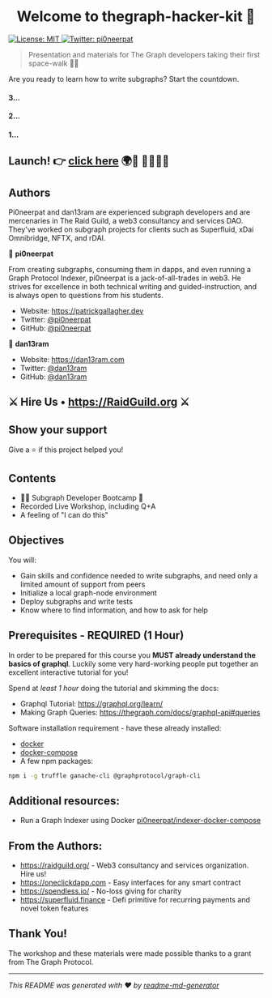 <h1 align="center">Welcome to thegraph-hacker-kit 👋</h1>
<p>
  <a href="#" target="_blank">
    <img alt="License: MIT" src="https://img.shields.io/badge/License-MIT-yellow.svg" />
  </a>
  <a href="https://twitter.com/pi0neerpat" target="_blank">
    <img alt="Twitter: pi0neerpat" src="https://img.shields.io/twitter/follow/pi0neerpat.svg?style=social" />
  </a>
</p>

> Presentation and materials for The Graph developers taking their first space-walk 🧑‍🚀

Are you ready to learn how to write subgraphs? Start the countdown.

#### 3...

#### 2...

#### 1...

## Launch! 👉 [click here](https://gitpod.io/#https://github.com/pi0neerpat/thegraph-hacker-kit) 🌍🚀 🌠🧑‍🚀🌙

## Authors

Pi0neerpat and dan13ram are experienced subgraph developers and are mercenaries in The Raid Guild, a web3 consultancy and services DAO. They've worked on subgraph projects for clients such as Superfluid, xDai Omnibridge, NFTX, and rDAI.

👤 **pi0neerpat**

From creating subgraphs, consuming them in dapps, and even running a Graph Protocol Indexer, pi0neerpat is a jack-of-all-trades in web3. He strives for excellence in both technical writing and guided-instruction, and is always open to questions from his students.

- Website: https://patrickgallagher.dev
- Twitter: [@pi0neerpat](https://twitter.com/pi0neerpat)
- GitHub: [@pi0neerpat](https://github.com/pi0neerpat)

👤 **dan13ram**

- Website: https://dan13ram.com
- Twitter: [@dan13ram](https://twitter.com/dan13ram)
- GitHub: [@dan13ram](https://github.com/dan13ram)

## ⚔️ Hire Us • https://RaidGuild.org ⚔️

## Show your support

Give a ⭐️ if this project helped you!

## Contents

- 🧑‍🚀 Subgraph Developer Bootcamp 🥾
- Recorded Live Workshop, including Q+A
- A feeling of "I can do this"

## Objectives

You will:

- Gain skills and confidence needed to write subgraphs, and need only a limited amount of support from peers
- Initialize a local graph-node environment
- Deploy subgraphs and write tests
- Know where to find information, and how to ask for help

## Prerequisites - REQUIRED (1 Hour)

In order to be prepared for this course you **MUST already understand the basics of graphql**. Luckily some very hard-working people put together an excellent interactive tutorial for you!

Spend at _least 1 hour_ doing the tutorial and skimming the docs:

- Graphql Tutorial: https://graphql.org/learn/
- Making Graph Queries: https://thegraph.com/docs/graphql-api#queries

Software installation requirement - have these already installed:

- [docker](https://docs.docker.com/install/)
- [docker-compose](https://docs.docker.com/compose/install/)
- A few npm packages:

```bash
npm i -g truffle ganache-cli @graphprotocol/graph-cli
```

## Additional resources:

- Run a Graph Indexer using Docker [pi0neerpat/indexer-docker-compose](https://github.com/pi0neerpat/indexer-docker-compose)

## From the Authors:

- https://raidguild.org/ - Web3 consultancy and services organization. Hire us!
- https://oneclickdapp.com - Easy interfaces for any smart contract
- https://spendless.io/ - No-loss giving for charity
- https://superfluid.finance - Defi primitive for recurring payments and novel token features

## Thank You!

The workshop and these materials were made possible thanks to a grant from The Graph Protocol.

---

_This README was generated with ❤️ by [readme-md-generator](https://github.com/kefranabg/readme-md-generator)_
